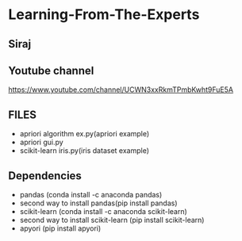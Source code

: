 # Learning-From-The-Experts

## Siraj
## Youtube channel
https://www.youtube.com/channel/UCWN3xxRkmTPmbKwht9FuE5A

## FILES 
<ul>
 <li> apriori algorithm ex.py(apriori example)</li>
 <li> apriori gui.py </li>
 <li> scikit-learn iris.py(iris dataset example) </li>
</ul>


## Dependencies

 <ul>
  <li> pandas (conda install -c anaconda pandas) </li>
  <li> second way to install pandas(pip install pandas) </li>
  <li> scikit-learn (conda install -c anaconda scikit-learn) </li>
  <li> second way to install scikit-learn (pip install scikit-learn) </li>
  <li> apyori (pip install apyori) </li>
</ul>
